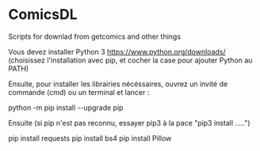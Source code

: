 # ComicsDL
Scripts for downlad from getcomics and other things

Vous devez installer Python 3 https://www.python.org/downloads/ (choisissez l'installation avec pip, et cocher la case pour ajouter Python au PATH)

Ensuite, pour installer les librairies nécéssaires, ouvrez un invité de commande (cmd) ou un terminal et lancer :

python -m pip install --upgrade pip

Ensuite (si pip n'est pas reconnu, essayer pip3 à la pace "pip3 install .....")

pip install requests
pip install bs4
pip install Pillow
